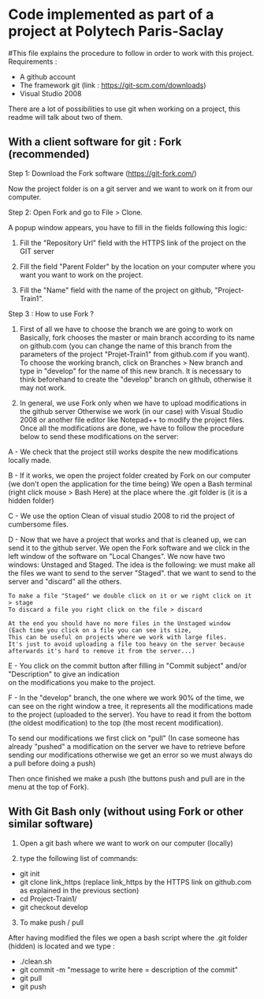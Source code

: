 # Code implemented as part of a project at Polytech Paris-Saclay

#This file explains the procedure to follow in order to work with this project.
Requirements :
- A github account
- The framework git (link : https://git-scm.com/downloads)
- Visual Studio 2008

There are a lot of possibilities to use git when working on a project, this readme will talk about two of them.

## With a client software for git : Fork (recommended)

Step 1: Download the Fork software (https://git-fork.com/)

Now the project folder is on a git server and we want to work on it from our computer. 

Step 2: Open Fork and go to File > Clone.

A popup window appears, you have to fill in the fields following this logic:

1) Fill the "Repository Url" field with the HTTPS link of the project on the GIT server 
	
2) Fill the field "Parent Folder" by the location on your computer where you want 
	you want to work on the project.
	
3) Fill the "Name" field with the name of the project on github, "Project-Train1".

Step 3 : How to use Fork ?

1) First of all we have to choose the branch we are going to work on 
Basically, fork chooses the master or main branch according to its name on github.com (you can change the name of this branch from the
parameters of the project "Projet-Train1" from github.com if you want).
To choose the working branch, click on Branches > New branch and type in "develop" for the name of this new branch.
It is necessary to think beforehand to create the "develop" branch on github, otherwise it may not work.

2) In general, we use Fork only when we have to upload modifications in the github server
Otherwise we work (in our case) with Visual Studio 2008 or another file editor like Notepad++ to
modify the project files. Once all the modifications are done, we have to follow the procedure below to send
these modifications on the server:

A - We check that the project still works despite the new modifications locally made.

B - If it works, we open the project folder created by Fork on our computer (we don't open the application for the time being)
	We open a Bash terminal (right click mouse > Bash Here) at the place where the .git folder is (it is a hidden folder)

C - We use the option Clean of visual studio 2008 to rid the project of cumbersome files.
	
D - Now that we have a project that works and that is cleaned up, we can send it to the github server. 
	We open the Fork software and we click in the left window of the software on "Local Changes".
	We now have two windows: Unstaged and Staged. The idea is the following: we must make all the files we want to send to the server "Staged". 
	that we want to send to the server and "discard" all the others. 
	
	To make a file "Staged" we double click on it or we right click on it > stage
	To discard a file you right click on the file > discard
	
	At the end you should have no more files in the Unstaged window
	(Each time you click on a file you can see its size, 
	This can be useful on projects where we work with large files.
	It's just to avoid uploading a file too heavy on the server because afterwards it's hard to remove it from the server...)
	
E - You click on the commit button after filling in "Commit subject" and/or "Description" to give an indication  
	on the modifications you make to the project.
	
F - In the "develop" branch, the one where we work 90% of the time, we can see on the right window a 
tree, it represents all the modifications made to the project (uploaded to the server). You have to read it from the bottom 
(the oldest modification) to the top (the most recent modification). 

To send our modifications we first click on "pull" (In case someone has already "pushed" a modification on the server we have to retrieve before sending our modifications otherwise we get an error so we must always do a pull before doing a push)

Then once finished we make a push (the buttons push and pull are in the menu at the top of Fork).
	
## With Git Bash only (without using Fork or other similar software)

1) Open a git bash where we want to work on our computer (locally)

2) type the following list of commands:

- git init
- git clone link_https (replace link_https by the HTTPS link on github.com as explained in the previous section)
- cd Project-Train1/
- git checkout develop

3) To make push / pull

After having modified the files we open a bash script where the .git folder (hidden) is located
and we type :

 - ./clean.sh
 - git commit -m "message to write here = description of the commit"
 - git pull
 - git push
